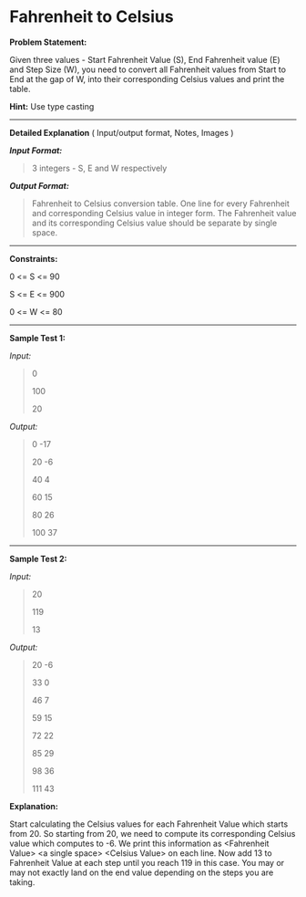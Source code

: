 # Fahrenheit to Celsius

**Problem Statement:**

Given three values - Start Fahrenheit Value (S), End Fahrenheit value (E) and Step Size (W), you need to convert all Fahrenheit values from Start to End at the gap of W, into their corresponding Celsius values and print the table.

**Hint:** Use type casting

---

**Detailed Explanation** ( Input/output format, Notes, Images )

***Input Format:***

> 3 integers - S, E and W respectively

***Output Format:***

> Fahrenheit to Celsius conversion table. One line for every Fahrenheit and corresponding Celsius value in integer form. The Fahrenheit value and its corresponding Celsius value should be separate by single space.

---

**Constraints:**

0 <= S <= 90

S <= E <=  900

0 <= W <= 80

---

**Sample Test 1:**

*Input:*

> 0
>
> 100
>
> 20

*Output:*

> 0   -17
>
> 20  -6
>
> 40  4
>
> 60  15
>
> 80  26
>
> 100 37

---

**Sample Test 2:**

*Input:*

> 20
>
> 119
>
> 13

*Output:*

> 20  -6
>
> 33  0
>
> 46  7
>
> 59  15
>
> 72  22
>
> 85  29
>
> 98  36
>
> 111 43

**Explanation:**

Start calculating the Celsius values for each Fahrenheit Value which starts from 20. So starting from 20, we need to compute its corresponding Celsius value which computes to -6. We print this information as \<Fahrenheit Value\> \<a single space\> \<Celsius Value\> on each line. Now add 13 to Fahrenheit Value at each step until you reach 119 in this case. You may or may not exactly land on the end value depending on the steps you are taking.
